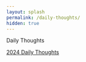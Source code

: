 ```yaml
---
layout: splash
permalink: /daily-thoughts/
hidden: true
---
```


Daily Thoughts

<a href="/daily-thoughts/2024dailythoughts/">2024 Daily Thoughts</a>